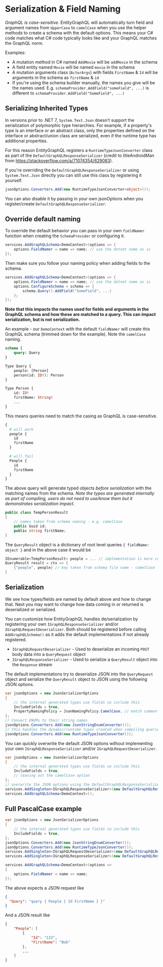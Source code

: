 # Serialization & Field Naming

_GraphQL is case-sensitive_. EntityGraphQL will automatically turn field and argument names from `UpperCase` to `camelCase` when you use the helper methods to create a schema with the default options. This means your C# code matches what C# code typically looks like and your GraphQL matches the GraphQL norm.

Examples:

- A mutation method in C# named `AddMovie` will be `addMovie` in the schema
- A field entity named `Movie` will be named `movie` in the schema
- A mutation arguments class (`ActorArgs`) with fields `FirstName` & `Id` will be arguments in the schema as `firstName` & `id`
- If you're using the schema builder manually, the names you give will be the names used. E.g. `schemaProvider.AddField("someField", ...)` is different to `schemaProvider.AddField("SomeField", ...)`

## Serializing Inherited Types

In versions prior to .NET 7, `System.Text.Json` doesn't support the serialization of polymorphic type hierarchies. For example, if a property's type is an interface or an abstract class, only the properties defined on the interface or abstract/union class are serialized, even if the runtime type has additional properties.

For this reason EntityGraphQL registers a `RuntimeTypeJsonConverter` class as part of the `DefaultGraphQLResponseSerializer` (credit to litleAndroidMan from https://stackoverflow.com/a/71074354/629083).

If you're overriding the `DefaultGraphQLResponseSerializer` or using `System.Text.Json` directly you can still use this class by registering it yourself.

```cs
jsonOptions.Converters.Add(new RuntimeTypeJsonConverter<object>());
```

You can also disable it by passing in your own jsonOptions when you register/create `DefaultGraphQLResponseSerializer`.

## Override default naming

To override the default behavior you can pass in your own `fieldNamer` function when creating the `SchemaProvider` or configuring it.

```cs
services.AddGraphQLSchema<DemoContext>(options => {
    options.FieldNamer = name => name; // use the dotnet name as is
});
```

Then make sure you follow your naming policy when adding fields to the schema.

```cs
services.AddGraphQLSchema<DemoContext>(options => {
    options.FieldNamer = name => name; // use the dotnet name as is
    options.ConfigureSchema = schema => {
        schema.Query().AddField("SomeField", ...)
    };
});
```

**Note that this impacts the names used for fields and arguments in the GraphQL schema and how these are matched to a query. This can impact serialization, but is not serialization.**

An example - our `DemoContext` with the default `fieldNamer` will create this GraphQL schema (trimmed down for the example). Note the `camelCase` naming.

```graphql
schema {
    query: Query
}

Type Query {
    people: [Person]
    person(id: ID!): Person
}

Type Person {
    id: ID!
    firstName: String!
    ...
}
```

This means queries need to match the casing as GraphQL is case-sensitive.

```graphql
{
  # will work
  people {
    id
    firstName
  }

  # will fail
  People {
    id
    firstName
  }
}
```

The above query will generate typed objects _before serialization_ with the matching names from the schema. _Note the types are generated internally as part of compiling, users do not need to use/know them but it demonstrates serialization impact_.

```cs
public class TempPersonResult
{
    // names taken from schema naming - e.g. camelCase
    public Guid id;
    public string firstName;
}
```

The `QueryResult` object is a dictionary of root level queries `{ fieldName: object }` and in the above case it would be

```cs
IEnumerable<TempPersonResult> people = ... // implementation is more complex and not shown here - see Entity Framework section for more info
QueryResult result = ctx => {
    {"people", people} // key taken from schema file name - camelCase
}
```

## Serialization

We see how types/fields are named by default above and how to change that. Next you may want to change how data coming in or returned is deserialized or serialized.

You can customize how EntityGraphQL handles de/serialization by registering your own `IGraphQLResponseSerializer` and/or `IGraphQLRequestDeserializer`. Both should be registered before calling `AddGraphQLSchema()` as it adds the default implementations if not already registered.

- `IGraphQLRequestDeserializer` - Used to deserialize an incoming `POST` body data into a `QueryRequest` object
- `IGraphQLResponseSerializer` - Used to serialize a `QueryResult` object into the `Response` stream

The default implementations try to deserialize JSON into the `QueryRequest` object and serialize the `QueryResult` object to JSON using the following JSON options.

```cs
var jsonOptions = new JsonSerializerOptions
{
    // the internal generated types use fields so include this
    IncludeFields = true,
    PropertyNamingPolicy = JsonNamingPolicy.CamelCase, // match common JSON style and fits with many GraphQL tools
};
// Convert ENUMs to their string names
jsonOptions.Converters.Add(new JsonStringEnumConverter());
// this handles the dynamic/runtime types created when compiling queries
jsonOptions.Converters.Add(new RuntimeTypeJsonConverter());
```

You can quickly overwrite the default JSON options without implementing your own `IGraphQLResponseSerializer` and/or `IGraphQLRequestDeserializer`.

```cs
var jsonOptions = new JsonSerializerOptions
{
    // the internal generated types use fields so include this
    IncludeFields = true,
    // leaving out the camelCase option
};
// overwrite the JSON options using the DefaultGraphQLResponseSerializer
services.AddSingleton<IGraphQLResponseSerializer>(new DefaultGraphQLResponseSerializer(jsonOptions));
services.AddGraphQLSchema<DemoContext>();
```

## Full PascalCase example

```cs
var jsonOptions = new JsonSerializerOptions
{
    // the internal generated types use fields so include this
    IncludeFields = true,
};
jsonOptions.Converters.Add(new JsonStringEnumConverter());
jsonOptions.Converters.Add(new RuntimeTypeJsonConverter());
services.AddSingleton<IGraphQLRequestDeserializer>(new DefaultGraphQLRequestDeserializer(jsonOptions));
services.AddSingleton<IGraphQLResponseSerializer>(new DefaultGraphQLResponseSerializer(jsonOptions));

services.AddGraphQLSchema<DemoContext>(options =>
{
    options.FieldNamer = name => name;
});
```

The above expects a JSON request like

```json
{
  "Query": "query { People { Id FirstName } }"
}
```

And a JSON result like

```json
{
    "People": [
        {
            "Id": "123",
            "FirstName": "Bob"
        },
        ...
    ]
}
```
